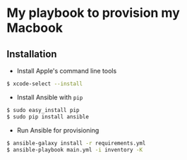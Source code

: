 # My playbook to provision my Macbook

## Installation

- Install Apple's command line tools 
```bash
$ xcode-select --install
```

- Install Ansible with `pip`
```bash
$ sudo easy_install pip
$ sudo pip install ansible
```

- Run Ansible for provisioning
```bash
$ ansible-galaxy install -r requirements.yml
$ ansible-playbook main.yml -i inventory -K
```
